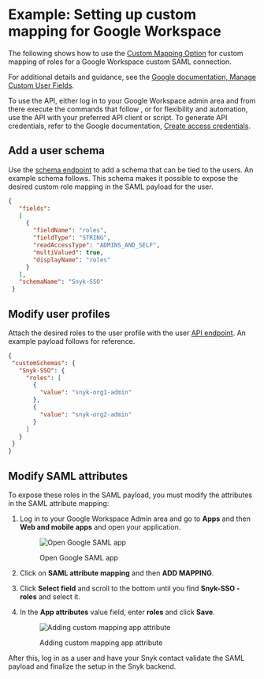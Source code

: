 # Example: Setting up custom mapping for Google Workspace

The following shows how to use the [Custom Mapping Option](./) for custom mapping of roles for a Google Workspace custom SAML connection.

For additional details and guidance, see the [Google documentation, Manage Custom User Fields](https://developers.google.com/admin-sdk/directory/v1/guides/manage-schemas).

To use the API, either log in to your Google Workspace admin area and from there execute the commands that follow , or for flexibility and automation, use the API with your preferred API client or script. To generate API credentials, refer to the Google documentation, [Create access credentials](https://developers.google.com/workspace/guides/create-credentials).

## Add a user schema

Use the [schema endpoint](https://developers.google.com/admin-sdk/directory/reference/rest/v1/schemas/insert) to add a schema that can be tied to the users. An example schema follows. This schema makes it possible to expose the desired custom role mapping in the SAML payload for the user.

```json
{
   "fields":
   [
     {
       "fieldName": "roles",
       "fieldType": "STRING",
       "readAccessType": "ADMINS_AND_SELF",
       "multiValued": true,
       "displayName": "roles"
     }
   ],
   "schemaName": "Snyk-SSO"
 }
```

## Modify user profiles

Attach the desired roles to the user profile with the user [API endpoint](https://developers.google.com/admin-sdk/directory/reference/rest/v1/users/patch). An example payload follows for reference.

```json
{
 "customSchemas": {
   "Snyk-SSO": {
     "roles": [
       {
         "value": "snyk-org1-admin"
       },
       {
         "value": "snyk-org2-admin"
       }
     ]
   }
 }
}
```

## Modify SAML attributes

To expose these roles in the SAML payload, you must modify the attributes in the SAML attribute mapping:

1.  Log in to your Google Workspace Admin area and go to **Apps** and then **Web and mobile apps** and open your application.

    <figure><img src="../../../.gitbook/assets/x1.png" alt="Open Google SAML app"><figcaption><p>Open Google SAML app</p></figcaption></figure>
2. Click on **SAML attribute mapping** and then **ADD MAPPING**.
3. Click **Select field** and scroll to the bottom until you find **Snyk-SSO - roles** and select it.
4.  In the **App attributes** value field, enter **roles** and click **Save**.

    <figure><img src="../../../.gitbook/assets/x2.png" alt="Adding custom mapping app attribute"><figcaption><p>Adding custom mapping app attribute</p></figcaption></figure>

After this, log in as a user and have your Snyk contact validate the SAML payload and finalize the setup in the Snyk backend.
